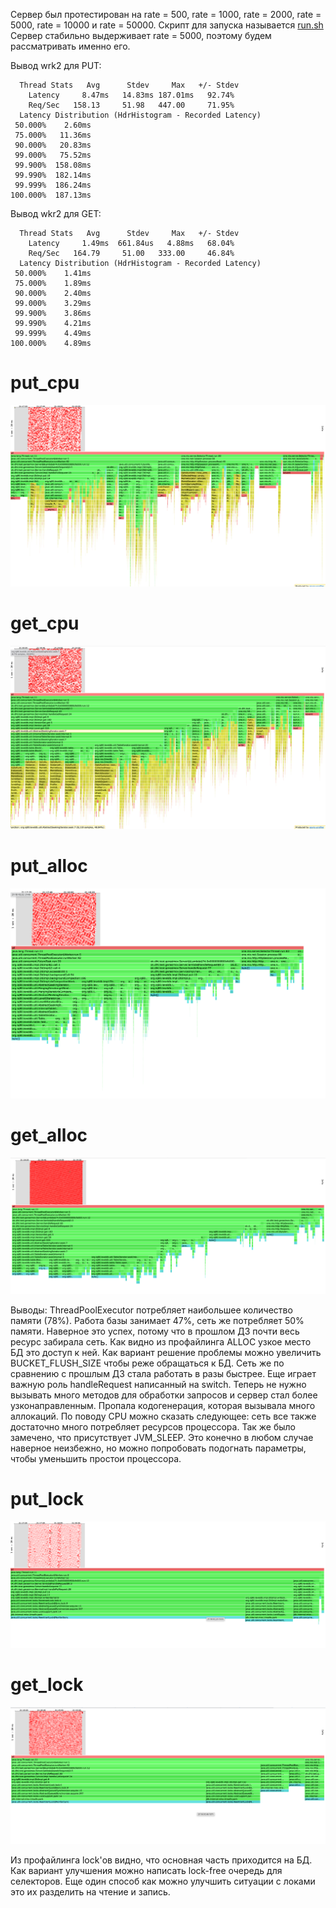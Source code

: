 Сервер был протестирован на rate = 500, rate = 1000, rate = 2000, rate = 5000, rate = 10000 и rate = 50000.
Скрипт для запуска называется [run.sh](./../../scripts/run.sh)
Сервер стабильно выдерживает rate = 5000, поэтому будем рассматривать именно его.

Вывод wrk2 для PUT:
```text
  Thread Stats   Avg      Stdev     Max   +/- Stdev
    Latency     8.47ms   14.83ms 187.01ms   92.74%
    Req/Sec   158.13     51.98   447.00     71.95%
  Latency Distribution (HdrHistogram - Recorded Latency)
 50.000%    2.60ms
 75.000%   11.36ms
 90.000%   20.83ms
 99.000%   75.52ms
 99.900%  158.08ms
 99.990%  182.14ms
 99.999%  186.24ms
100.000%  187.13ms
```

Вывод wkr2 для GET:
```text
  Thread Stats   Avg      Stdev     Max   +/- Stdev
    Latency     1.49ms  661.84us   4.88ms   68.04%
    Req/Sec   164.79     51.00   333.00     46.84%
  Latency Distribution (HdrHistogram - Recorded Latency)
 50.000%    1.41ms
 75.000%    1.89ms
 90.000%    2.40ms
 99.000%    3.29ms
 99.900%    3.86ms
 99.990%    4.21ms
 99.999%    4.49ms
100.000%    4.89ms
```
# put_cpu
<img src="put_cpu.png"></img>
# get_cpu
<img src="get_cpu.png"></img>
# put_alloc
<img src="put_alloc.png"></img>
# get_alloc
<img src="get_alloc.png"></img>

Выводы:
ThreadPoolExecutor потребляет наибольшее количество памяти (78%). Работа базы занимает 47%, сеть же
потребляет 50% памяти. Наверное это успех, потому что в прошлом ДЗ почти весь ресурс забирала сеть.
Как видно из профайлинга ALLOC узкое место БД это доступ к ней. Как вариант решение проблемы можно
увеличить BUCKET_FLUSH_SIZE чтобы реже обращаться к БД. Сеть же по сравнению с прошлым ДЗ стала работать в разы быстрее.
Еще играет важную роль handleRequest написанный на switch. Теперь не нужно вызывать много методов для обработки запросов
и сервер стал более узконаправленным. Пропала кодогенерация, которая вызывала много аллокаций.
По поводу CPU можно сказать следующее: сеть все также достаточно много потребляет ресурсов процессора.
Так же было замечено, что присутствует JVM_SLEEP. Это конечно в любом случае наверное неизбежно, но
можно попробовать подогнать параметры, чтобы уменьшить простои процессора. 


# put_lock
<img src="put_lock.png"></img>
# get_lock
<img src="get_lock.png"></img>

Из профайлинга lock'ов видно, что основная часть приходится на БД. Как вариант улучшения 
можно написать lock-free очередь для селекторов. Еще один способ как можно улучшить ситуации с локами
это их разделить на чтение и запись. 